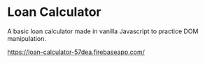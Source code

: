 # Loan Calculator
A basic loan calculator made in vanilla Javascript to practice DOM manipulation.  

https://loan-calculator-57dea.firebaseapp.com/